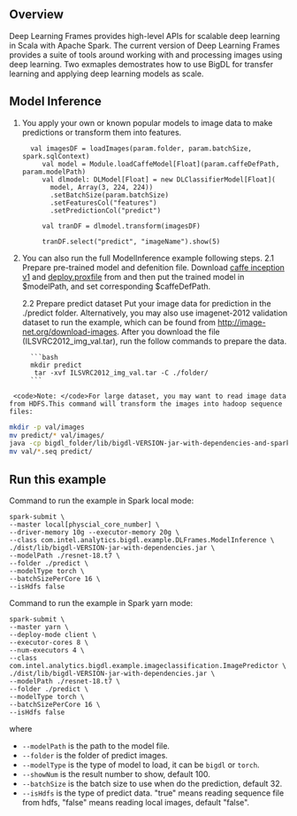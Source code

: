 ## Overview
   Deep Learning Frames provides high-level APIs for scalable deep learning in Scala with Apache Spark.
   The current version of Deep Learning Frames provides a suite of tools around working with and processing images using deep learning. 
   Two exmaples demostrates how to use BigDL for transfer learning and applying deep learning models as scale.

## Model Inference
   1. You apply your own or known popular models to image data to make predictions or transform them into features.
            
            val imagesDF = loadImages(param.folder, param.batchSize, spark.sqlContext)
               val model = Module.loadCaffeModel[Float](param.caffeDefPath, param.modelPath)
               val dlmodel: DLModel[Float] = new DLClassifierModel[Float](
                 model, Array(3, 224, 224))
                 .setBatchSize(param.batchSize)
                 .setFeaturesCol("features")
                 .setPredictionCol("predict")
           
               val tranDF = dlmodel.transform(imagesDF)
           
               tranDF.select("predict", "imageName").show(5)
   
   2. You can also run the full ModelInference example following steps.
        2.1 Prepare pre-trained model and defenition file.
        Download [caffe inception v1](http://dl.caffe.berkeleyvision.org/bvlc_googlenet.caffemodel) and [deploy.proxfile](https://github.com/BVLC/caffe/blob/master/models/bvlc_googlenet/deploy.prototxt) from 
        and then put the trained model in $modelPath, and set corresponding $caffeDefPath.
   
        2.2 Prepare predict dataset
        Put your image data for prediction in the ./predict folder. Alternatively, you may also use imagenet-2012 validation dataset to run the example, which can be found from <http://image-net.org/download-images>. After you download the file (ILSVRC2012_img_val.tar), run the follow commands to prepare the data.
    
            ```bash
            mkdir predict
             tar -xvf ILSVRC2012_img_val.tar -C ./folder/
            ```
  
  
     <code>Note: </code>For large dataset, you may want to read image data from HDFS.This command will transform the images into hadoop sequence files:

```bash
mkdir -p val/images
mv predict/* val/images/
java -cp bigdl_folder/lib/bigdl-VERSION-jar-with-dependencies-and-spark.jar com.intel.analytics.bigdl.models.utils.ImageNetSeqFileGenerator -f ./ --validationOnly --hasName
mv val/*.seq predict/
```

  
## Run this example

Command to run the example in Spark local mode:
```
spark-submit \
--master local[physcial_core_number] \
--driver-memory 10g --executor-memory 20g \
--class com.intel.analytics.bigdl.example.DLFrames.ModelInference \
./dist/lib/bigdl-VERSION-jar-with-dependencies.jar \
--modelPath ./resnet-18.t7 \
--folder ./predict \
--modelType torch \
--batchSizePerCore 16 \
--isHdfs false
```

Command to run the example in Spark yarn mode:
```
spark-submit \
--master yarn \
--deploy-mode client \
--executor-cores 8 \
--num-executors 4 \
--class com.intel.analytics.bigdl.example.imageclassification.ImagePredictor \
./dist/lib/bigdl-VERSION-jar-with-dependencies.jar \
--modelPath ./resnet-18.t7 \
--folder ./predict \
--modelType torch \
--batchSizePerCore 16 \
--isHdfs false
```
where 

* ```--modelPath``` is the path to the model file.
* ```--folder``` is the folder of predict images.
* ```--modelType``` is the type of model to load, it can be ```bigdl``` or ```torch```.
* ```--showNum``` is the result number to show, default 100.
* ```--batchSize``` is the batch size to use when do the prediction, default 32.
* ```--isHdfs``` is the type of predict data. "true" means reading sequence file from hdfs, "false" means reading local images, default "false". 
